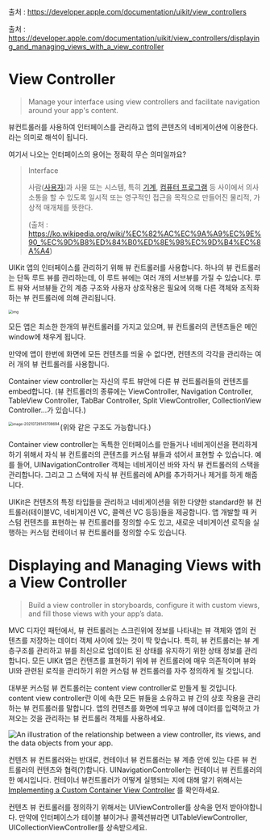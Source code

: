 출처 : https://developer.apple.com/documentation/uikit/view_controllers

출처 : https://developer.apple.com/documentation/uikit/view_controllers/displaying_and_managing_views_with_a_view_controller



# View Controller 

> Manage your interface using view controllers and facilitate navigation around your app's content.

뷰컨트롤러를 사용하여 인터페이스를 관리하고 앱의 콘텐츠의 네비게이션에 이용한다. 라는 의미로 해석이 됩니다. 

여기서 나오는 인터페이스의 용어는 정확히 무슨 의미일까요? 

> Interface
>
> 사람([사용자](https://ko.wikipedia.org/wiki/사용자_(컴퓨팅)))과 사물 또는 시스템, 특히 [기계](https://ko.wikipedia.org/wiki/기계), [컴퓨터 프로그램](https://ko.wikipedia.org/wiki/컴퓨터_프로그램) 등 사이에서 의사소통을 할 수 있도록 일시적 또는 영구적인 접근을 목적으로 만들어진 물리적, 가상적 매개체를 뜻한다. 
>
> (출처 : https://ko.wikipedia.org/wiki/%EC%82%AC%EC%9A%A9%EC%9E%90_%EC%9D%B8%ED%84%B0%ED%8E%98%EC%9D%B4%EC%8A%A4)

UIKit 앱의 인터페이스를 관리하기 위해 뷰 컨트롤러를 사용합니다. 하나의 뷰 컨트롤러는 단독 루트 뷰를 관리하는데, 이 루트 뷰에는 여러 개의 서브뷰를 가질 수 있습니다. 루트 뷰와 서브뷰들 간의 계층 구조와 사용자 상호작용은 필요에 의해 다른 객체와 조직화하는 뷰 컨트롤러에 의해 관리됩니다.

<img src="https://blog.kakaocdn.net/dn/dxA0KT/btq0tZmTv1R/fmlj4L8ewc3buaslB6KccK/img.png" alt="img" style="zoom:50%;" />

모든 앱은 최소한 한개의 뷰컨트롤러를 가지고 있으며, 뷰 컨트롤러의 콘텐츠들은 메인 window에 채우게 됩니다. 

만약에 앱이 한번에 화면에 모든 컨텐츠를 띄울 수 없다면, 컨텐츠의 각각을 관리하는 여러 개의 뷰 컨트롤러를 사용합니다. 



Container view controller는 자신의 루트 뷰안에 다른 뷰 컨트롤러들의 컨텐츠를 embed합니다. (뷰 컨트롤러의 종류에는 ViewController, Navigation Controller, TableView Controller, TabBar Controller, Split ViewController, CollectionView Controller...가 있습니다.)

<img src="/Users/shhong/Library/Application Support/typora-user-images/image-20210726145708694.png" alt="image-20210726145708694" style="zoom:50%;" align="left" />

(위와 같은 구조도 가능합니다.)



Container view controller는 독특한 인터페이스를 만들거나 네비게이션을 편리하게 하기 위해서 자식 뷰 컨트롤러의 콘텐츠를 커스텀 뷰들과 섞어서 표현할 수 있습니다. 예를 들어, UINavigationController 객체는 네비게이션 바와 자식 뷰 컨트롤러의 스택을 관리합니다. 그리고 그 스택에 자식 뷰 컨트롤러에 API를 추가하거나 제거를 하게 해줍니다. 



UIKit은 컨텐츠의 특정 타입들을 관리하고 네비게이션을 위한 다양한 standard한 뷰 컨트롤러(테이블VC, 네비게이션 VC, 콜렉션 VC 등등)들을 제공합니다. 앱 개발할 때 커스텀 컨텐츠를 표현하는 뷰 컨트롤러를 정의할 수도 있고, 새로운 네비게이션 로직을 실행하는 커스텀 컨테이너 뷰 컨트롤러를 정의할 수도 있습니다. 



# Displaying and Managing Views with a View Controller

> Build a view controller in storyboards, configure it with custom views, and fill those views with your app’s data.

MVC 디자인 패턴에서,  뷰 컨트롤러는 스크린위에 정보를 나타내는 뷰 객체와 앱의 컨텐츠를 저장하는 데이터 객체 사이에 있는 것이 딱 맞습니다. 특히, 뷰 컨트롤러는 뷰 계층구조를 관리하고 뷰를 최신으로 업데이트 된 상태를 유지하기 위한 상태 정보를 관리합니다. 모든 UIKit 앱은 컨텐츠를 표현하기 위에 뷰 컨트롤러에 매우 의존적이며 뷰와 UI와 관련된 로직을 관리하기 위한 커스텀 뷰 컨트롤러를 자주 정의하게 될 것입니다. 



대부분 커스텀 뷰 컨트롤러는 content view controller로 만들게 될 것입니다. content view controller란 이에 속한 모든 뷰들을 소유하고 뷰 간의 상호 작용을 관리하는 뷰 컨트롤러를 말합니다. 앱의 컨텐츠를 화면에 띄우고 뷰에 데이터를 입력하고 가져오는 것을 관리하는 뷰 컨트롤러 객체를 사용하세요. 

![An illustration of the relationship between a view controller, its views, and the data objects from your app.](https://docs-assets.developer.apple.com/published/ce55b56d59/da0603c5-2aac-4a8a-8537-99eca6617ab1.png)

컨텐츠 뷰 컨트롤러와는 반대로, 컨테이너 뷰 컨트롤러는 뷰 계층 안에 있는 다른 뷰 컨트롤러의 컨텐츠와 협력(?)합니다. UINavigationController는 컨테이너 뷰 컨트롤러의 한 예시입니다. 컨테이너 뷰컨트롤러가 어떻게 실행되는 지에 대해 알기 위해서는  [Implementing a Custom Container View Controller](https://developer.apple.com/library/archive/featuredarticles/ViewControllerPGforiPhoneOS/ImplementingaContainerViewController.html#//apple_ref/doc/uid/TP40007457-CH11-SW12) 를 확인하세요.



컨텐츠 뷰 컨트롤러를 정의하기 위해서는 UIViewController를 상속을 먼저 받아야합니다. 만약에 인터페이스가 테이블 뷰이거나 콜렉션뷰라면 UITableViewController, UICollectionViewController를 상속받으세요. 







